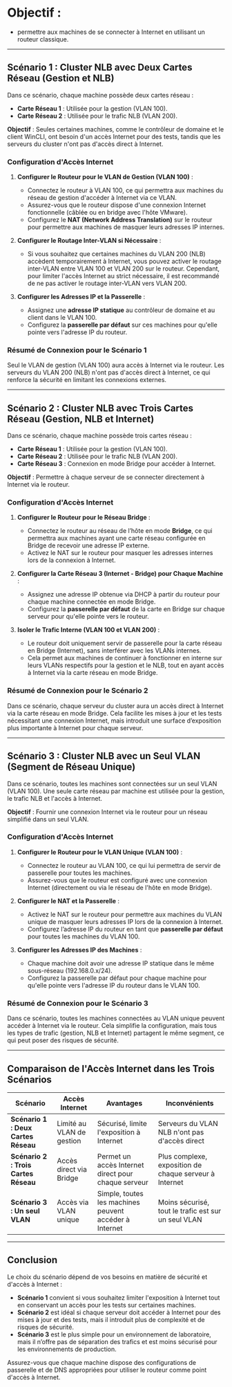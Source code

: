 # Objectif : 

- permettre aux machines de se connecter à Internet en utilisant un routeur classique.

---

## Scénario 1 : Cluster NLB avec Deux Cartes Réseau (Gestion et NLB)

Dans ce scénario, chaque machine possède deux cartes réseau :
- **Carte Réseau 1** : Utilisée pour la gestion (VLAN 100).
- **Carte Réseau 2** : Utilisée pour le trafic NLB (VLAN 200).

**Objectif** : Seules certaines machines, comme le contrôleur de domaine et le client WinCLI, ont besoin d'un accès Internet pour des tests, tandis que les serveurs du cluster n'ont pas d'accès direct à Internet.

### Configuration d'Accès Internet

1. **Configurer le Routeur pour le VLAN de Gestion (VLAN 100)** :
   - Connectez le routeur à VLAN 100, ce qui permettra aux machines du réseau de gestion d'accéder à Internet via ce VLAN.
   - Assurez-vous que le routeur dispose d'une connexion Internet fonctionnelle (câblée ou en bridge avec l'hôte VMware).
   - Configurez le **NAT (Network Address Translation)** sur le routeur pour permettre aux machines de masquer leurs adresses IP internes.

2. **Configurer le Routage Inter-VLAN si Nécessaire** :
   - Si vous souhaitez que certaines machines du VLAN 200 (NLB) accèdent temporairement à Internet, vous pouvez activer le routage inter-VLAN entre VLAN 100 et VLAN 200 sur le routeur. Cependant, pour limiter l'accès Internet au strict nécessaire, il est recommandé de ne pas activer le routage inter-VLAN vers VLAN 200.

3. **Configurer les Adresses IP et la Passerelle** :
   - Assignez une **adresse IP statique** au contrôleur de domaine et au client dans le VLAN 100.
   - Configurez la **passerelle par défaut** sur ces machines pour qu'elle pointe vers l'adresse IP du routeur.

### Résumé de Connexion pour le Scénario 1

Seul le VLAN de gestion (VLAN 100) aura accès à Internet via le routeur. Les serveurs du VLAN 200 (NLB) n'ont pas d'accès direct à Internet, ce qui renforce la sécurité en limitant les connexions externes.

---

## Scénario 2 : Cluster NLB avec Trois Cartes Réseau (Gestion, NLB et Internet)

Dans ce scénario, chaque machine possède trois cartes réseau :
- **Carte Réseau 1** : Utilisée pour la gestion (VLAN 100).
- **Carte Réseau 2** : Utilisée pour le trafic NLB (VLAN 200).
- **Carte Réseau 3** : Connexion en mode Bridge pour accéder à Internet.

**Objectif** : Permettre à chaque serveur de se connecter directement à Internet via le routeur.

### Configuration d'Accès Internet

1. **Configurer le Routeur pour le Réseau Bridge** :
   - Connectez le routeur au réseau de l’hôte en mode **Bridge**, ce qui permettra aux machines ayant une carte réseau configurée en Bridge de recevoir une adresse IP externe.
   - Activez le NAT sur le routeur pour masquer les adresses internes lors de la connexion à Internet.

2. **Configurer la Carte Réseau 3 (Internet - Bridge) pour Chaque Machine** :
   - Assignez une adresse IP obtenue via DHCP à partir du routeur pour chaque machine connectée en mode Bridge.
   - Configurez la **passerelle par défaut** de la carte en Bridge sur chaque serveur pour qu'elle pointe vers le routeur.

3. **Isoler le Trafic Interne (VLAN 100 et VLAN 200)** :
   - Le routeur doit uniquement servir de passerelle pour la carte réseau en Bridge (Internet), sans interférer avec les VLANs internes.
   - Cela permet aux machines de continuer à fonctionner en interne sur leurs VLANs respectifs pour la gestion et le NLB, tout en ayant accès à Internet via la carte réseau en mode Bridge.

### Résumé de Connexion pour le Scénario 2

Dans ce scénario, chaque serveur du cluster aura un accès direct à Internet via la carte réseau en mode Bridge. Cela facilite les mises à jour et les tests nécessitant une connexion Internet, mais introduit une surface d’exposition plus importante à Internet pour chaque serveur.

---

## Scénario 3 : Cluster NLB avec un Seul VLAN (Segment de Réseau Unique)

Dans ce scénario, toutes les machines sont connectées sur un seul VLAN (VLAN 100). Une seule carte réseau par machine est utilisée pour la gestion, le trafic NLB et l'accès à Internet.

**Objectif** : Fournir une connexion Internet via le routeur pour un réseau simplifié dans un seul VLAN.

### Configuration d'Accès Internet

1. **Configurer le Routeur pour le VLAN Unique (VLAN 100)** :
   - Connectez le routeur au VLAN 100, ce qui lui permettra de servir de passerelle pour toutes les machines.
   - Assurez-vous que le routeur est configuré avec une connexion Internet (directement ou via le réseau de l'hôte en mode Bridge).

2. **Configurer le NAT et la Passerelle** :
   - Activez le NAT sur le routeur pour permettre aux machines du VLAN unique de masquer leurs adresses IP lors de la connexion à Internet.
   - Configurez l’adresse IP du routeur en tant que **passerelle par défaut** pour toutes les machines du VLAN 100.

3. **Configurer les Adresses IP des Machines** :
   - Chaque machine doit avoir une adresse IP statique dans le même sous-réseau (192.168.0.x/24).
   - Configurez la passerelle par défaut pour chaque machine pour qu'elle pointe vers l'adresse IP du routeur dans le VLAN 100.

### Résumé de Connexion pour le Scénario 3

Dans ce scénario, toutes les machines connectées au VLAN unique peuvent accéder à Internet via le routeur. Cela simplifie la configuration, mais tous les types de trafic (gestion, NLB et Internet) partagent le même segment, ce qui peut poser des risques de sécurité.

---

## Comparaison de l'Accès Internet dans les Trois Scénarios

| Scénario                               | Accès Internet | Avantages                                              | Inconvénients                                   |
|----------------------------------------|----------------|--------------------------------------------------------|------------------------------------------------|
| **Scénario 1 : Deux Cartes Réseau**    | Limité au VLAN de gestion | Sécurisé, limite l'exposition à Internet               | Serveurs du VLAN NLB n'ont pas d'accès direct   |
| **Scénario 2 : Trois Cartes Réseau**   | Accès direct via Bridge | Permet un accès Internet direct pour chaque serveur     | Plus complexe, exposition de chaque serveur à Internet |
| **Scénario 3 : Un seul VLAN**          | Accès via VLAN unique | Simple, toutes les machines peuvent accéder à Internet | Moins sécurisé, tout le trafic est sur un seul VLAN |

---

## Conclusion

Le choix du scénario dépend de vos besoins en matière de sécurité et d'accès à Internet :

- **Scénario 1** convient si vous souhaitez limiter l'exposition à Internet tout en conservant un accès pour les tests sur certaines machines.
- **Scénario 2** est idéal si chaque serveur doit accéder à Internet pour des mises à jour et des tests, mais il introduit plus de complexité et de risques de sécurité.
- **Scénario 3** est le plus simple pour un environnement de laboratoire, mais il n’offre pas de séparation des trafics et est moins sécurisé pour les environnements de production.

Assurez-vous que chaque machine dispose des configurations de passerelle et de DNS appropriées pour utiliser le routeur comme point d'accès à Internet.
